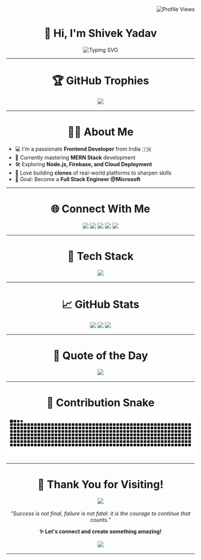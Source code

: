<p align="right">
  <img src="https://komarev.com/ghpvc/?username=shivek78&label=Profile%20views&color=0e75b6&style=flat" alt="Profile Views" />
</p>

<h1 align="center">👋 Hi, I'm Shivek Yadav</h1>

<p align="center">
  <img src="https://readme-typing-svg.demolab.com?font=Poppins&pause=1000&color=F7DF1E&center=true&vCenter=true&multiline=true&width=435&lines=Frontend+Developer;React+Lover;MERN+Stack+Explorer;Open+Source+Contributor" alt="Typing SVG" />
</p>

---

<h1 align="center">🏆 GitHub Trophies</h1>

<p align="center">
  <img src="https://github-profile-trophy.vercel.app/?username=shivek78&theme=onedark&no-frame=true&no-bg=true&margin-w=15" />
</p>

---

<h1 align="center">🙋‍♂️ About Me</h1>

- 💻 I'm a passionate **Frontend Developer** from India 🇮🇳  
- 🌱 Currently mastering **MERN Stack** development  
- 🛠️ Exploring **Node.js, Firebase, and Cloud Deployment**  
- 🧠 Love building **clones** of real-world platforms to sharpen skills  
- 🎯 Goal: Become a **Full Stack Engineer @Microsoft**

---

<h1 align="center">🌐 Connect With Me</h1>

<p align="center">
  <a href="https://linkedin.com/in/shivek-yadav"><img src="https://skillicons.dev/icons?i=linkedin" height="40" /></a>
  <a href="https://twitter.com/shivek_ydv"><img src="https://skillicons.dev/icons?i=twitter" height="40" /></a>
  <a href="https://instagram.com/shivek_ydv"><img src="https://skillicons.dev/icons?i=instagram" height="40" /></a>
  <a href="https://github.com/shivek78"><img src="https://skillicons.dev/icons?i=github" height="40" /></a>
  <a href="mailto:shivekyadav0786@gmail.com"><img src="https://skillicons.dev/icons?i=gmail" height="40" /></a>
</p>

---

<h1 align="center">🧰 Tech Stack</h1>

<p align="center">
  <img src="https://skillicons.dev/icons?i=html,css,js,react,nodejs,mongodb,express,python,c,cpp,git,mysql,docker" />
</p>

---

<h1 align="center">📈 GitHub Stats</h1>

<p align="center">
  <img src="https://github-readme-stats.vercel.app/api?username=shivek78&theme=tokyonight&show_icons=true&hide_border=true" width="48%" />
  <img src="https://github-readme-streak-stats.herokuapp.com/?user=shivek78&theme=tokyonight&hide_border=true" width="48%" />
  <img src="https://github-readme-stats.vercel.app/api/top-langs/?username=shivek78&layout=compact&theme=tokyonight&hide_border=true" width="48%" />
</p>

---

<h1 align="center">📜 Quote of the Day</h1>

<p align="center">
  <img src="https://quotes-github-readme.vercel.app/api?type=horizontal&theme=radical" />
</p>

---

<h1 align="center">🐍 Contribution Snake</h1>

<p align="center">
  <img src="https://github.com/shivek78/shivek78/blob/output/github-snake-dark.svg" alt="Snake animation" />
</p>

---
<h1 align="center">🎉 Thank You for Visiting!</h1>

<p align="center">
  <img src="https://img.shields.io/badge/Thanks%20for%20visiting!-000000?style=for-the-badge&logo=github&logoColor=white" />
</p>

<p align="center">
  <i>“Success is not final, failure is not fatal: it is the courage to continue that counts.”</i>
</p>

<p align="center">
  <b>✨ Let's connect and create something amazing!</b><br><br>
  <a href="mailto:shivekyadav0786@gmail.com">
    <img src="https://img.shields.io/badge/Email-D14836?style=for-the-badge&logo=gmail&logoColor=white">
  </a>
</p>

---



